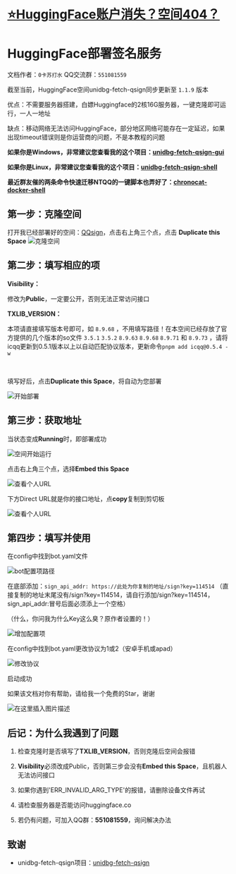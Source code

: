 # [⭐️HuggingFace账户消失？空间404？](https://github.com/CikeyQi/QQsign_docs/issues/9)

# HuggingFace部署签名服务

文档作者：`0卡苏打水`   QQ交流群：`551081559`

截至当前，HuggingFace空间unidbg-fetch-qsign同步更新至 `1.1.9` 版本

优点：不需要服务器搭建，白嫖Huggingface的2核16G服务器，一键克隆即可运行，一人一地址

缺点：移动网络无法访问HuggingFace，部分地区网络可能存在一定延迟，如果出现timeout错误则是你运营商的问题，不是本教程的问题

**如果你是Windows，非常建议您查看我的这个项目：[unidbg-fetch-qsign-gui](https://github.com/CikeyQi/unidbg-fetch-qsign-gui)**

**如果你是Linux，非常建议您查看我的这个项目：[unidbg-fetch-qsign-shell](https://github.com/CikeyQi/unidbg-fetch-qsign-shell)**

**最近群友催的两条命令快速迁移NTQQ的一键脚本也弄好了：[chronocat-docker-shell](https://github.com/CikeyQi/chronocat-docker-shell)**

## 第一步：克隆空间

打开我已经部署好的空间：[QQsign](https://huggingface.co/spaces/CikeyQI/QQsign)，点击右上角三个点，点击 **Duplicate this Space** 
![克隆空间](/src/1.png)

## 第二步：填写相应的项

 **Visibility：**
 
 修改为**Public**，一定要公开，否则无法正常访问接口
 
 **TXLIB_VERSION：**
 
 本项请直接填写版本号即可，如 `8.9.68` ，不用填写路径！在本空间已经存放了官方提供的几个版本的so文件 `3.5.1` `3.5.2` `8.9.63` `8.9.68` `8.9.71` 和 `8.9.73` ，请将icqq更新到0.5.1版本以上以自动匹配协议版本，更新命令`pnpm add icqq@0.5.4 -w` 

<br>

填写好后，点击**Duplicate this Space**，将自动为您部署

![开始部署](/src/5.png)

## 第三步：获取地址

当状态变成**Running**时，即部署成功

![空间开始运行](/src/6.png)

点击右上角三个点，选择**Embed this Space**

![查看个人URL](/src/7.png)

下方Direct URL就是你的接口地址，点**copy**复制到剪切板

![查看个人URL](/src/8.png)

## 第四步：填写并使用

在config中找到bot.yaml文件

![bot配置项路径](/src/9.png)

在底部添加：`sign_api_addr: https://此处为你复制的地址/sign?key=114514`
（直接复制的地址末尾没有/sign?key=114514，请自行添加/sign?key=114514，sign_api_addr:冒号后面必须添上一个空格）

（什么，你问我为什么Key这么臭？原作者设置的！）

![增加配置项](/src/10.png)

在config中找到bot.yaml更改协议为1或2（安卓手机或apad）

![修改协议](/src/4.png)

启动成功

如果该文档对你有帮助，请给我一个免费的Star，谢谢

![在这里插入图片描述](/src/11.png)

## 后记：为什么我遇到了问题

1. 检查克隆时是否填写了**TXLIB_VERSION**，否则克隆后空间会报错

2. **Visibility**必须改成Public，否则第三步会没有**Embed this Space**，且机器人无法访问接口

3. 如果你遇到'ERR_INVALID_ARG_TYPE'的报错，请删除设备文件再试

4. 请检查服务器是否能访问huggingface.co

5. 若仍有问题，可加入QQ群：**551081559**，询问解决办法

## 致谢

- unidbg-fetch-qsign项目：[unidbg-fetch-qsign](https://github.com/fuqiuluo/unidbg-fetch-qsign)
